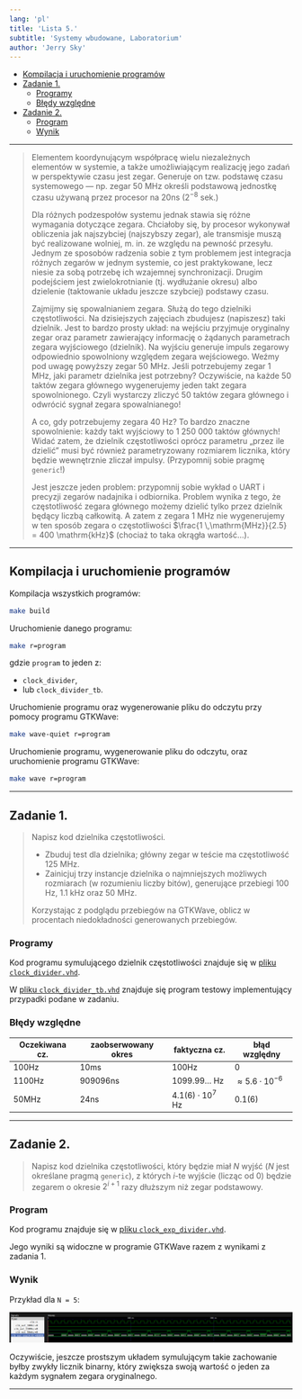 ```yaml
---
lang: 'pl'
title: 'Lista 5.'
subtitle: 'Systemy wbudowane, Laboratorium'
author: 'Jerry Sky'
---
```


- [Kompilacja i uruchomienie programów](#kompilacja-i-uruchomienie-programów)
- [Zadanie 1.](#zadanie-1)
    - [Programy](#programy)
    - [Błędy względne](#błędy-względne)
- [Zadanie 2.](#zadanie-2)
    - [Program](#program)
    - [Wynik](#wynik)

---

> Elementem koordynującym współpracę wielu niezależnych elementów w systemie,
> a także umożliwiającym realizację jego zadań w perspektywie czasu jest zegar.
> Generuje on tzw. podstawę czasu systemowego — np. zegar 50 MHz określi podstawową
> jednostkę czasu używaną przez procesor na 20ns ($2^{−8}$ sek.)
>
> Dla różnych podzespołów systemu jednak stawia się różne wymagania dotyczące zegara.
> Chciałoby się, by procesor wykonywał obliczenia jak najszybciej (najszybszy zegar),
> ale transmisje muszą być realizowane wolniej, m. in. ze względu na pewność przesyłu.
> Jednym ze sposobów radzenia sobie z tym problemem jest integracja różnych zegarów w jednym systemie,
> co jest praktykowane, lecz niesie za sobą potrzebę ich wzajemnej synchronizacji.
> Drugim podejściem jest zwielokrotnianie (tj. wydłużanie okresu)
> albo dzielenie (taktowanie układu jeszcze szybciej) podstawy czasu.
>
> Zajmijmy się spowalnianiem zegara.
> Służą do tego dzielniki częstotliwości.
> Na dzisiejszych zajęciach zbudujesz (napiszesz) taki dzielnik.
> Jest to bardzo prosty układ: na wejściu przyjmuje oryginalny zegar oraz parametr
> zawierający informację o żądanych parametrach zegara wyjściowego (dzielnik).
> Na wyjściu generuje impuls zegarowy odpowiednio spowolniony względem zegara wejściowego.
> Weźmy pod uwagę powyższy zegar 50 MHz.
> Jeśli potrzebujemy zegar 1 MHz, jaki parametr dzielnika jest potrzebny?
> Oczywiście, na każde 50 taktów zegara głównego wygenerujemy jeden takt zegara spowolnionego.
> Czyli wystarczy zliczyć 50 taktów zegara głównego i odwrócić sygnał
> zegara spowalnianego!
>
> A co, gdy potrzebujemy zegara 40 Hz?
> To bardzo znaczne spowolnienie: każdy takt wyjściowy to 1 250 000 taktów głównych!
> Widać zatem, że dzielnik częstotliwości oprócz parametru „przez ile dzielić”
> musi być również parametryzowany rozmiarem licznika, który będzie wewnętrznie zliczał impulsy.
> (Przypomnij sobie pragmę `generic`!)
>
> Jest jeszcze jeden problem: przypomnij sobie wykład o UART i precyzji zegarów nadajnika i odbiornika.
> Problem wynika z tego, że częstotliwość zegara głównego możemy dzielić
> tylko przez dzielnik będący liczbą całkowitą.
> A zatem z zegara 1 MHz nie wygenerujemy w ten sposób zegara o częstotliwości
> $\frac{1 \,\mathrm{MHz}}{2.5} = 400 \mathrm{kHz}$
> (chociaż to taka okrągła wartość…).

---

## Kompilacja i uruchomienie programów

Kompilacja wszystkich programów:

```bash
make build
```

Uruchomienie danego programu:

```bash
make r=program
```

gdzie `program` to jeden z:
- `clock_divider`,
- lub `clock_divider_tb`.

Uruchomienie programu oraz wygenerowanie pliku do odczytu przy pomocy programu GTKWave:

```bash
make wave-quiet r=program
```

Uruchomienie programu, wygenerowanie pliku do odczytu, oraz uruchomienie programu GTKWave:

```bash
make wave r=program
```

---

## Zadanie 1.

> Napisz kod dzielnika częstotliwości.
>
> - Zbuduj test dla dzielnika; główny zegar w teście ma częstotliwość 125 MHz.
> - Zainicjuj trzy instancje dzielnika o najmniejszych możliwych rozmiarach
> (w rozumieniu liczby bitów), generujące przebiegi 100 Hz, 1.1 kHz oraz 50 MHz.
>
> Korzystając z podglądu przebiegów na GTKWave,
> oblicz w procentach niedokładności generowanych przebiegów.

### Programy

Kod programu symulującego dzielnik częstotliwości znajduje się w [pliku `clock_divider.vhd`](clock_divider.vhd).

W [pliku `clock_divider_tb.vhd`](clock_divider_tb.vhd) znajduje się program testowy implementujący przypadki podane w zadaniu.

### Błędy względne

| Oczekiwana cz. | zaobserwowany okres | faktyczna cz.            | błąd względny               |
| -------------- | ------------------- | ------------------------ | --------------------------- |
| 100Hz          | 10ms                | 100Hz                    | $0$                         |
| 1100Hz         | 909096ns            | 1099.99… Hz              | $\approx 5.6 \cdot 10^{-6}$ |
| 50MHz          | 24ns                | $4.1(6) \cdot 10^{7}$ Hz | $0.1(6)$

---

## Zadanie 2.

> Napisz kod dzielnika częstotliwości, który będzie miał $N$ wyjść
> ($N$ jest określane pragmą `generic`), z których $i$-te wyjście
> (licząc od $0$) będzie zegarem o okresie $2^{i+1}$ razy dłuższym niż zegar podstawowy.

### Program

Kod programu znajduje się w [pliku `clock_exp_divider.vhd`](clock_exp_divider.vhd).

Jego wyniki są widoczne w programie GTKWave razem z wynikami z zadania 1.

### Wynik

Przykład dla `N = 5`:

![GTKWave output](clock-exp-gtkwave.png)

Oczywiście, jeszcze prostszym układem symulującym takie zachowanie byłby zwykły
licznik binarny, który zwiększa swoją wartość o jeden za każdym sygnałem zegara
oryginalnego.

---
